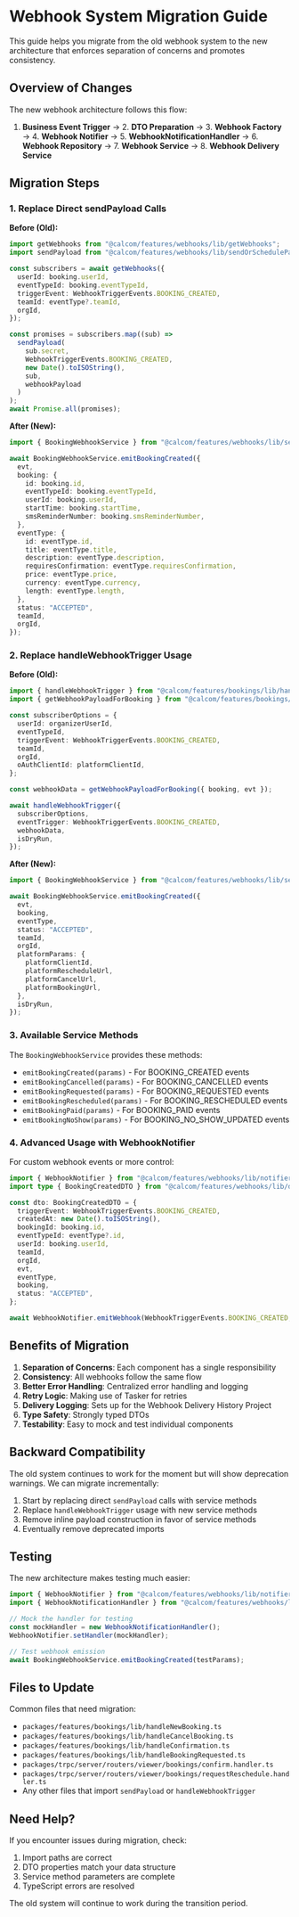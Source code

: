 # Webhook System Migration Guide

This guide helps you migrate from the old webhook system to the new architecture that enforces separation of concerns and promotes consistency.

## Overview of Changes

The new webhook architecture follows this flow:

1. **Business Event Trigger** → 2. **DTO Preparation** → 3. **Webhook Factory** → 4. **Webhook Notifier** → 5. **WebhookNotificationHandler** → 6. **Webhook Repository** → 7. **Webhook Service** → 8. **Webhook Delivery Service**

## Migration Steps

### 1. Replace Direct sendPayload Calls

**Before (Old):**
```typescript
import getWebhooks from "@calcom/features/webhooks/lib/getWebhooks";
import sendPayload from "@calcom/features/webhooks/lib/sendOrSchedulePayload";

const subscribers = await getWebhooks({
  userId: booking.userId,
  eventTypeId: booking.eventTypeId,
  triggerEvent: WebhookTriggerEvents.BOOKING_CREATED,
  teamId: eventType?.teamId,
  orgId,
});

const promises = subscribers.map((sub) =>
  sendPayload(
    sub.secret,
    WebhookTriggerEvents.BOOKING_CREATED,
    new Date().toISOString(),
    sub,
    webhookPayload
  )
);
await Promise.all(promises);
```

**After (New):**
```typescript
import { BookingWebhookService } from "@calcom/features/webhooks/lib/service/BookingWebhookService";

await BookingWebhookService.emitBookingCreated({
  evt,
  booking: {
    id: booking.id,
    eventTypeId: booking.eventTypeId,
    userId: booking.userId,
    startTime: booking.startTime,
    smsReminderNumber: booking.smsReminderNumber,
  },
  eventType: {
    id: eventType.id,
    title: eventType.title,
    description: eventType.description,
    requiresConfirmation: eventType.requiresConfirmation,
    price: eventType.price,
    currency: eventType.currency,
    length: eventType.length,
  },
  status: "ACCEPTED",
  teamId,
  orgId,
});
```

### 2. Replace handleWebhookTrigger Usage

**Before (Old):**
```typescript
import { handleWebhookTrigger } from "@calcom/features/bookings/lib/handleWebhookTrigger";
import { getWebhookPayloadForBooking } from "@calcom/features/bookings/lib/getWebhookPayloadForBooking";

const subscriberOptions = {
  userId: organizerUserId,
  eventTypeId,
  triggerEvent: WebhookTriggerEvents.BOOKING_CREATED,
  teamId,
  orgId,
  oAuthClientId: platformClientId,
};

const webhookData = getWebhookPayloadForBooking({ booking, evt });

await handleWebhookTrigger({
  subscriberOptions,
  eventTrigger: WebhookTriggerEvents.BOOKING_CREATED,
  webhookData,
  isDryRun,
});
```

**After (New):**
```typescript
import { BookingWebhookService } from "@calcom/features/webhooks/lib/service/BookingWebhookService";

await BookingWebhookService.emitBookingCreated({
  evt,
  booking,
  eventType,
  status: "ACCEPTED",
  teamId,
  orgId,
  platformParams: {
    platformClientId,
    platformRescheduleUrl,
    platformCancelUrl,
    platformBookingUrl,
  },
  isDryRun,
});
```

### 3. Available Service Methods

The `BookingWebhookService` provides these methods:

- `emitBookingCreated(params)` - For BOOKING_CREATED events
- `emitBookingCancelled(params)` - For BOOKING_CANCELLED events  
- `emitBookingRequested(params)` - For BOOKING_REQUESTED events
- `emitBookingRescheduled(params)` - For BOOKING_RESCHEDULED events
- `emitBookingPaid(params)` - For BOOKING_PAID events
- `emitBookingNoShow(params)` - For BOOKING_NO_SHOW_UPDATED events

### 4. Advanced Usage with WebhookNotifier

For custom webhook events or more control:

```typescript
import { WebhookNotifier } from "@calcom/features/webhooks/lib/notifier/WebhookNotifier";
import type { BookingCreatedDTO } from "@calcom/features/webhooks/lib/dto/types";

const dto: BookingCreatedDTO = {
  triggerEvent: WebhookTriggerEvents.BOOKING_CREATED,
  createdAt: new Date().toISOString(),
  bookingId: booking.id,
  eventTypeId: eventType?.id,
  userId: booking.userId,
  teamId,
  orgId,
  evt,
  eventType,
  booking,
  status: "ACCEPTED",
};

await WebhookNotifier.emitWebhook(WebhookTriggerEvents.BOOKING_CREATED, dto);
```

## Benefits of Migration

1. **Separation of Concerns**: Each component has a single responsibility
2. **Consistency**: All webhooks follow the same flow
3. **Better Error Handling**: Centralized error handling and logging
4. **Retry Logic**: Making use of Tasker for retries
5. **Delivery Logging**: Sets up for the Webhook Delivery History Project
6. **Type Safety**: Strongly typed DTOs
7. **Testability**: Easy to mock and test individual components

## Backward Compatibility

The old system continues to work for the moment but will show deprecation warnings. We can migrate incrementally:

1. Start by replacing direct `sendPayload` calls with service methods
2. Replace `handleWebhookTrigger` usage with new service methods
3. Remove inline payload construction in favor of service methods
4. Eventually remove deprecated imports

## Testing

The new architecture makes testing much easier:

```typescript
import { WebhookNotifier } from "@calcom/features/webhooks/lib/notifier/WebhookNotifier";
import { WebhookNotificationHandler } from "@calcom/features/webhooks/lib/notifier/WebhookNotificationHandler";

// Mock the handler for testing
const mockHandler = new WebhookNotificationHandler();
WebhookNotifier.setHandler(mockHandler);

// Test webhook emission
await BookingWebhookService.emitBookingCreated(testParams);
```

## Files to Update

Common files that need migration:

- `packages/features/bookings/lib/handleNewBooking.ts`
- `packages/features/bookings/lib/handleCancelBooking.ts`
- `packages/features/bookings/lib/handleConfirmation.ts`
- `packages/features/bookings/lib/handleBookingRequested.ts`
- `packages/trpc/server/routers/viewer/bookings/confirm.handler.ts`
- `packages/trpc/server/routers/viewer/bookings/requestReschedule.handler.ts`
- Any other files that import `sendPayload` or `handleWebhookTrigger`

## Need Help?

If you encounter issues during migration, check:

1. Import paths are correct
2. DTO properties match your data structure
3. Service method parameters are complete
4. TypeScript errors are resolved

The old system will continue to work during the transition period.
